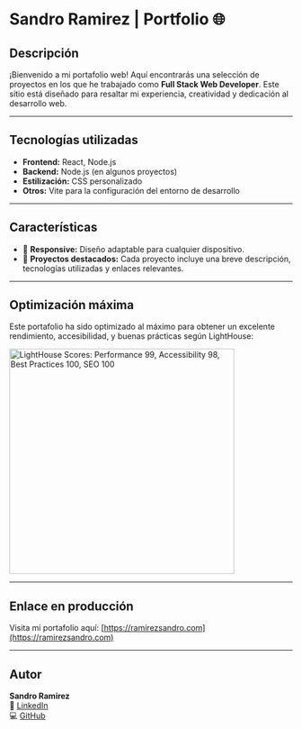 
# Sandro Ramirez | Portfolio 🌐

## Descripción
¡Bienvenido a mi portafolio web! Aquí encontrarás una selección de proyectos en los que he trabajado como **Full Stack Web Developer**. Este sitio está diseñado para resaltar mi experiencia, creatividad y dedicación al desarrollo web.

---

## Tecnologías utilizadas
- **Frontend:** React, Node.js
- **Backend:** Node.js (en algunos proyectos)
- **Estilización:** CSS personalizado
- **Otros:** Vite para la configuración del entorno de desarrollo

---

## Características
- 📱 **Responsive:** Diseño adaptable para cualquier dispositivo.
- 🚀 **Proyectos destacados:** Cada proyecto incluye una breve descripción, tecnologías utilizadas y enlaces relevantes.

---

## Optimización máxima
Este portafolio ha sido optimizado al máximo para obtener un excelente rendimiento, accesibilidad, y buenas prácticas según LightHouse:

<img src="https://i.imgur.com/DUyoIf7.png" alt="LightHouse Scores: Performance 99, Accessibility 98, Best Practices 100, SEO 100" width="400">


---

## Enlace en producción
Visita mi portafolio aquí: [https://ramirezsandro.com](https://ramirezsandro.com)

---

## Autor
**Sandro Ramirez**  
💼 [LinkedIn](https://www.linkedin.com/in/sandro-ramirez/)  
💻 [GitHub](https://github.com/Sandro96)  
